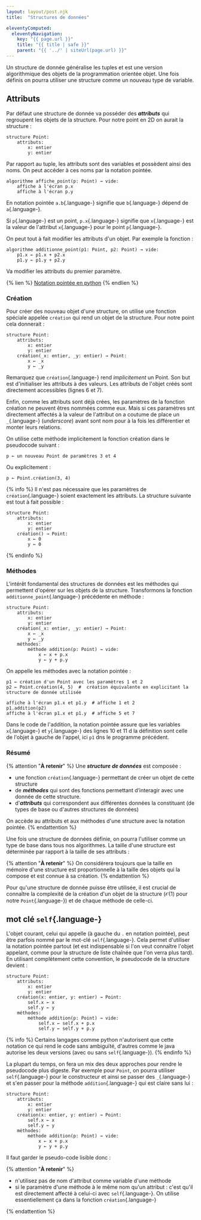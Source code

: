 ```yaml
---
layout: layout/post.njk 
title:  "Structures de données"

eleventyComputed:
  eleventyNavigation:
    key: "{{ page.url }}"
    title: "{{ title | safe }}"
    parent: "{{ '../' | siteUrl(page.url) }}"
---
```


Un structure de donnée généralise les tuples et est une version algorithmique des objets de la programmation orientée objet. Une fois définis on pourra utiliser une structure comme un nouveau type de variable.

## Attributs

Par défaut une structure de donnée va posséder des **_attributs_** qui regroupent les objets de la structure. Pour notre point en 2D on aurait la structure :

```pseudocode
structure Point:
    attributs:
        x: entier
        y: entier
```

Par rapport au tuple, les attributs sont des variables et possèdent ainsi des noms. On peut accéder à ces noms par la notation pointée.

```pseudocode
algorithme affiche_point(p: Point) → vide:
    affiche à l'écran p.x
    affiche à l'écran p.y
```

En notation pointée `a.b`{.language-} signifie que `b`{.language-} dépend de `a`{.language-}.

Si `p`{.language-} est un point, `p.x`{.language-} signifie que `x`{.language-} est la valeur de l'attribut `x`{.language-} pour le point `p`{.language-}.

On peut tout à fait modifier les attributs d'un objet. Par exemple la fonction :

```pseudocode
algorithme additionne_point(p1: Point, p2: Point) → vide:
    p1.x ← p1.x + p2.x
    p1.y ← p1.y + p2.y
```

Va modifier les attributs du premier paramètre.

{% lien %}
[Notation pointée en python](https://reeborg.ca/docs/fr/oop/oop.html)
{% endlien %}

### Création

Pour créer des nouveau objet d'une structure, on utilise une fonction spéciale appelée `création` qui rend un objet de la structure. Pour notre point cela donnerait :

```pseudocode/
structure Point:
    attributs:
        x: entier
        y: entier
    création(_x: entier, _y: entier) → Point:
        x ← _x
        y ← _y
```

Remarquez que `création`{.language-} rend _implicitement_ un Point. Son but est d'initialiser les attributs à des valeurs. Les attributs de l'objet créés sont directement accessibles (lignes 6 et 7).

Enfin, comme les attributs sont déjà crées, les paramètres de la fonction création ne peuvent êtres nommées comme eux. Mais si ces paramètres snt directement affectés à la valeur de l'attribut on a coutume de place un `_`{.language-} (_underscore_) avant sont nom pour à la fois les différentier et monter leurs relations.

On utilise cette méthode implicitement la fonction création dans le pseudocode suivant :

```pseudocode
p ← un nouveau Point de paramètres 3 et 4
```

Ou explicitement :

```pseudocode
p ← Point.création(3, 4)
```

{% info %}
Il n'est pas nécessaire que les paramètres de `création`{.language-} soient exactement les attributs. La structure suivante est tout à fait possible :

```pseudocode/
structure Point:
    attributs:
        x: entier
        y: entier
    création() → Point:
        x ← 0
        y ← 0
```

{% endinfo %}

### Méthodes

L'intérêt fondamental des structures de données est les méthodes qui permettent d'opérer sur les objets de la structure. Transformons la fonction `additionne_point`{.language-} précédente en méthode :

```pseudocode/
structure Point:
    attributs:
        x: entier
        y: entier
    création(_x: entier, _y: entier) → Point:
        x ← _x
        y ← _y
    méthodes:
        méthode addition(p: Point) → vide:
            x ← x + p.x
            y ← y + p.y

```

On appelle les méthodes avec la notation pointée :

```pseudocode
p1 ← création d'un Point avec les paramètres 1 et 2
p2 ← Point.création(4, 5)  #  création équivalente en explicitant la structure de donnée utilisée

affiche à l'écran p1.x et p1.y  # affiche 1 et 2
p1.addition(p2)
affiche à l'écran p1.x et p1.y  # affiche 5 et 7
```

Dans le code de l'addition, la notation pointée assure que les variables `x`{.language-} et `y`{.language-} des lignes 10 et 11 d la définition sont celle de l'objet à gauche de l'appel, ici `p1` dns le programme précédent.

### Résumé

{% attention "**À retenir**" %}
Une **_structure de données_** est composée :

- une fonction `création`{.language-} permettant de créer un objet de cette structure
- de **_méthodes_** qui sont des fonctions permettant d’interagir avec une donnée de cette structure.
- d'**_attributs_** qui correspondent aux différentes données la constituant (de types de base ou d'autres structures de données)

On accède au attributs et aux méthodes d'une structure avec la notation pointée.
{% endattention %}

Une fois une structure de données définie, on pourra l'utiliser comme un type de base dans tous nos algorithmes. La taille d'une structure est déterminée par rapport à la taille de ses attributs :

{% attention "**À retenir**" %}
On considérera toujours que la taille en mémoire d'une structure est proportionnelle à la taille des objets qui la compose et est connue à sa création.
{% endattention %}

Pour qu'une structure de donnée puisse être utilisée, il est crucial de connaître la complexité de la création d'un objet de la structure ($\mathcal{O}(1)$ pour notre `Point`{.language-}) et de chaque méthode de celle-ci.

## mot clé `self`{.language-}

L'objet courant, celui qui appelle (à gauche du `.` en notation pointée), peut être parfois nommé par le mot-clé `self`{.language-}. Cela permet d'utiliser la notation pointée partout (et est indispensable si l'on veut connaître l'objet appelant, comme pour la structure de liste chaînée que l'on verra plus tard). En utilisant complètement cette convention, le pseudocode de la structure devient :

```pseudocode
structure Point:
    attributs:
        x: entier
        y: entier
    création(x: entier, y: entier) → Point:
        self.x ← x
        self.y ← y
    méthodes:
        méthode addition(p: Point) → vide:
            self.x ← self.x + p.x
            self.y ← self.y + p.y
```

{% info %}
Certains langages comme python n'autorisent que cette notation ce qui rend le code sans ambiguïté, d'autres comme le java autorise les deux versions (avec ou sans `self`{.language-}).
{% endinfo %}

La plupart du temps, on fera un mix des deux approches pour rendre le pseudocode plus digeste. Par exemple pour `Point`, on pourra utiliser `self`{.language-} pour le constructeur et ainsi se passer des `_`{.language-} et s'en passer pour la méthode `addition`{.language-} qui est claire sans lui :

```pseudocode
structure Point:
    attributs:
        x: entier
        y: entier
    création(x: entier, y: entier) → Point:
        self.x ← x
        self.y ← y
    méthodes:
        méthode addition(p: Point) → vide:
            x ← x + p.x
            y ← y + p.y
```

Il faut garder le pseudo-code lisible donc :

{% attention "**À retenir**" %}

- n'utilisez pas de nom d'attribut comme variable d'une méthode
- si le paramètre d'une méthode à le même nom qu'un attribut : c'est qu'il est directement affecté à celui-ci avec `self`{.language-}. On utilise essentiellement ça dans la fonction `création`{.language-}

{% endattention %}
